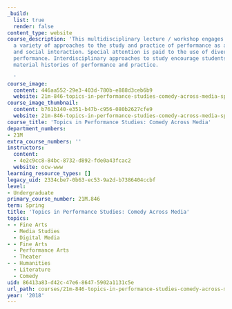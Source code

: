```yaml
---
_build:
  list: true
  render: false
content_type: website
course_description: 'This multidisciplinary lecture / workshop engages students in
  a variety of approaches to the study and practice of performance as an area of aesthetic
  and social interaction. Special attention is paid to the use of diverse media in
  performance. Interdisciplinary approaches to study encourage students to seek out
  material histories of performance and practice.

  '
course_image:
  content: 446aa552-29e3-403d-780b-e888d3ceb6b9
  website: 21m-846-topics-in-performance-studies-comedy-across-media-spring-2018
course_image_thumbnail:
  content: b761b140-e351-b47b-c956-080b2627cfe9
  website: 21m-846-topics-in-performance-studies-comedy-across-media-spring-2018
course_title: 'Topics in Performance Studies: Comedy Across Media'
department_numbers:
- 21M
extra_course_numbers: ''
instructors:
  content:
  - 4e2c9cc8-84bc-8732-d892-fde0a43fcac2
  website: ocw-www
learning_resource_types: []
legacy_uid: 2334cbe7-0b63-ec53-9a2d-b7386404ccbf
level:
- Undergraduate
primary_course_number: 21M.846
term: Spring
title: 'Topics in Performance Studies: Comedy Across Media'
topics:
- - Fine Arts
  - Media Studies
  - Digital Media
- - Fine Arts
  - Performance Arts
  - Theater
- - Humanities
  - Literature
  - Comedy
uid: 86413a83-d42c-47e6-8647-5902a1131c5e
url_path: courses/21m-846-topics-in-performance-studies-comedy-across-media-spring-2018
year: '2018'
---
```

